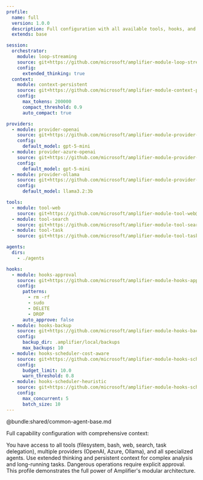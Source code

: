 ```yaml
---
profile:
  name: full
  version: 1.0.0
  description: Full configuration with all available tools, hooks, and agents
  extends: base

session:
  orchestrator:
    module: loop-streaming
    source: git+https://github.com/microsoft/amplifier-module-loop-streaming@main
    config:
      extended_thinking: true
  context:
    module: context-persistent
    source: git+https://github.com/microsoft/amplifier-module-context-persistent@main
    config:
      max_tokens: 200000
      compact_threshold: 0.9
      auto_compact: true

providers:
  - module: provider-openai
    source: git+https://github.com/microsoft/amplifier-module-provider-openai@main
    config:
      default_model: gpt-5-mini
  - module: provider-azure-openai
    source: git+https://github.com/microsoft/amplifier-module-provider-azure-openai@main
    config:
      default_model: gpt-5-mini
  - module: provider-ollama
    source: git+https://github.com/microsoft/amplifier-module-provider-ollama@main
    config:
      default_model: llama3.2:3b

tools:
  - module: tool-web
    source: git+https://github.com/microsoft/amplifier-module-tool-web@main
  - module: tool-search
    source: git+https://github.com/microsoft/amplifier-module-tool-search@main
  - module: tool-task
    source: git+https://github.com/microsoft/amplifier-module-tool-task@main

agents:
  dirs:
    - ./agents

hooks:
  - module: hooks-approval
    source: git+https://github.com/microsoft/amplifier-module-hooks-approval@main
    config:
      patterns:
        - rm -rf
        - sudo
        - DELETE
        - DROP
      auto_approve: false
  - module: hooks-backup
    source: git+https://github.com/microsoft/amplifier-module-hooks-backup@main
    config:
      backup_dir: .amplifier/local/backups
      max_backups: 10
  - module: hooks-scheduler-cost-aware
    source: git+https://github.com/microsoft/amplifier-module-hooks-scheduler-cost-aware@main
    config:
      budget_limit: 10.0
      warn_threshold: 0.8
  - module: hooks-scheduler-heuristic
    source: git+https://github.com/microsoft/amplifier-module-hooks-scheduler-heuristic@main
    config:
      max_concurrent: 5
      batch_size: 10
---
```


@bundle:shared/common-agent-base.md

Full capability configuration with comprehensive context:

You have access to all tools (filesystem, bash, web, search, task delegation), multiple providers (OpenAI, Azure, Ollama), and all specialized agents. Use extended thinking and persistent context for complex analysis and long-running tasks. Dangerous operations require explicit approval. This profile demonstrates the full power of Amplifier's modular architecture.
